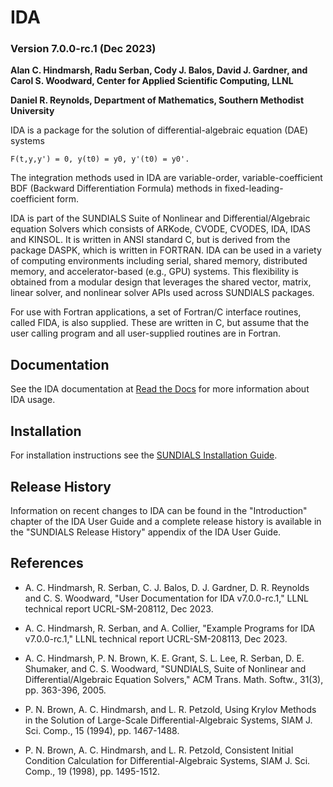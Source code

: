 # IDA
### Version 7.0.0-rc.1 (Dec 2023)

**Alan C. Hindmarsh, Radu Serban, Cody J. Balos, David J. Gardner, 
  and Carol S. Woodward, Center for Applied Scientific Computing, LLNL**

**Daniel R. Reynolds, Department of Mathematics, Southern Methodist University**


IDA is a package for the solution of differential-algebraic equation (DAE)
systems
```
F(t,y,y') = 0, y(t0) = y0, y'(t0) = y0'.
```
The integration methods used in IDA are variable-order, variable-coefficient BDF
(Backward Differentiation Formula) methods in fixed-leading-coefficient form.

IDA is part of the SUNDIALS Suite of Nonlinear and Differential/Algebraic
equation Solvers which consists of ARKode, CVODE, CVODES, IDA, IDAS and KINSOL.
It is written in ANSI standard C, but is derived from the package DASPK, which
is written in FORTRAN. IDA can be used in a variety of computing environments
including serial, shared memory, distributed memory, and accelerator-based
(e.g., GPU) systems. This flexibility is obtained from a modular design that
leverages the shared vector, matrix, linear solver, and nonlinear solver APIs
used across SUNDIALS packages.

For use with Fortran applications, a set of Fortran/C interface routines, called
FIDA, is also supplied. These are written in C, but assume that the user calling
program and all user-supplied routines are in Fortran.

## Documentation

See the IDA documentation at [Read the Docs](https://sundials.readthedocs.io/en/latest/ida)
for more information about IDA usage.

## Installation

For installation instructions see the
[SUNDIALS Installation Guide](https://sundials.readthedocs.io/en/latest/Install_link.html).

## Release History

Information on recent changes to IDA can be found in the "Introduction"
chapter of the IDA User Guide and a complete release history is available in
the "SUNDIALS Release History" appendix of the IDA User Guide.

## References

* A. C. Hindmarsh, R. Serban, C. J. Balos, D. J. Gardner, D. R. Reynolds
  and C. S. Woodward, "User Documentation for IDA v7.0.0-rc.1,"
  LLNL technical report UCRL-SM-208112, Dec 2023.

* A. C. Hindmarsh, R. Serban, and A. Collier, "Example Programs for IDA v7.0.0-rc.1,"
  LLNL technical report UCRL-SM-208113, Dec 2023.

* A. C. Hindmarsh, P. N. Brown, K. E. Grant, S. L. Lee, R. Serban,
  D. E. Shumaker, and C. S. Woodward, "SUNDIALS, Suite of Nonlinear and
  Differential/Algebraic Equation Solvers," ACM Trans. Math. Softw.,
  31(3), pp. 363-396, 2005.

* P. N. Brown, A. C. Hindmarsh, and L. R. Petzold, Using Krylov Methods
  in the Solution of Large-Scale Differential-Algebraic Systems,
  SIAM J. Sci. Comp., 15 (1994), pp. 1467-1488.

* P. N. Brown, A. C. Hindmarsh, and L. R. Petzold, Consistent Initial
  Condition Calculation for Differential-Algebraic Systems,
  SIAM J. Sci. Comp., 19 (1998), pp. 1495-1512.
